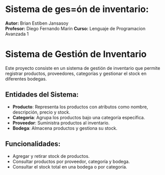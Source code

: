 # Sistema de ges=ón de inventario:

**Autor:** Brian Estiben Jansasoy  
**Profesor:** Diego Fernando Marin 
**Curso:** Lenguaje de Programacion Avanzada 1 

# Sistema de Gestión de Inventario

Este proyecto consiste en un sistema de gestión de inventario que permite registrar productos, proveedores, categorías y gestionar el stock en diferentes bodegas.

## Entidades del Sistema:
- **Producto**: Representa los productos con atributos como nombre, descripción, precio y stock.
- **Categoria**: Agrupa los productos bajo una categoría específica.
- **Proveedor**: Suministra productos al inventario.
- **Bodega**: Almacena productos y gestiona su stock.

## Funcionalidades:
- Agregar y retirar stock de productos.
- Consultar productos por proveedor, categoría y bodega.
- Consultar el stock total en una bodega o por categoría.
